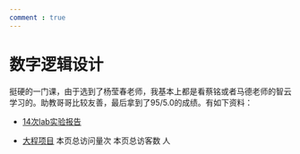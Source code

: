```yaml
---
comment : true
---
```


<script defer src="https://vercount.one/js"></script>



























# 数字逻辑设计

挺硬的一门课，由于选到了杨莹春老师，我基本上都是看蔡铭或者马德老师的智云学习的。助教哥哥比较友善，最后拿到了95/5.0的成绩。有如下资料：

* [14次lab实验报告](https://pan.baidu.com/s/1UcC1vsapyvwV5WJy24EyJw?pwd=k6b6)

* [大程项目](https://github.com/wildfire322/Digital-design-lab)
<span id="busuanzi_container_page_pv">本页总访问量<span id="busuanzi_value_page_pv"></span>次</span>
<span id="busuanzi_container_page_uv">本页总访客数 <span id="busuanzi_value_page_uv"></span> 人</span>